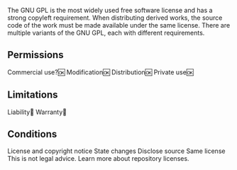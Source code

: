 The GNU GPL is the most widely used free software license and has a strong copyleft requirement. When distributing derived works, the source code of the work must be made available under the same license. There are multiple variants of the GNU GPL, each with different requirements.

## Permissions

Commercial use?🆗
Modification🆗
Distribution🆗
Private use🆗

## Limitations

Liability🚫
Warranty🚫

## Conditions

License and copyright notice
State changes
Disclose source
Same license
This is not legal advice. Learn more about repository licenses.
